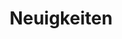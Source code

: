 ---
title: "Neuigkeiten"
description: "Die neuesten Updates und Events der Sovereign Cloud Stack Community."
language: "de"
page: "news"
headline_events: "Veranstaltungen"
headline_news: "Neuigkeiten"
headline_blog: "Blog"
more_events_button: "Mehr Neuigkeiten ↓"
more_button: "Mehr →"
---